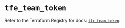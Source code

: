 # `tfe_team_token`

Refer to the Terraform Registry for docs: [`tfe_team_token`](https://registry.terraform.io/providers/hashicorp/tfe/0.57.0/docs/resources/team_token).
